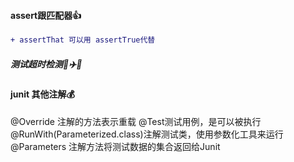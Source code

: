 #### assert跟匹配器:+1:
```diff
+ assertThat 可以用 assertTrue代替 
```

##### 测试超时检测:dvd::airplane::car:

#### junit 其他注解:moneybag:
@Override 注解的方法表示重载
@Test测试用例，是可以被执行
@RunWith(Parameterized.class)注解测试类，使用参数化工具来运行
@Parameters 注解方法将测试数据的集合返回给Junit
